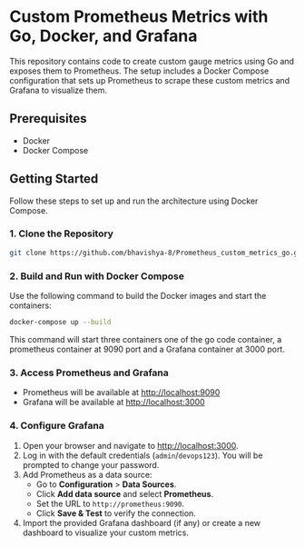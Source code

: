 # Custom Prometheus Metrics with Go, Docker, and Grafana

This repository contains code to create custom gauge metrics using Go and exposes them to Prometheus. The setup includes a Docker Compose configuration that sets up Prometheus to scrape these custom metrics and Grafana to visualize them.

## Prerequisites

- Docker
- Docker Compose

## Getting Started

Follow these steps to set up and run the architecture using Docker Compose.

### 1. Clone the Repository

```bash
git clone https://github.com/bhavishya-8/Prometheus_custom_metrics_go.git
```

### 2. Build and Run with Docker Compose

Use the following command to build the Docker images and start the containers:

```bash
docker-compose up --build
```
This command will start three containers one of the go code container, a prometheus container at 9090 port and a Grafana container at 3000 port.

### 3. Access Prometheus and Grafana

- Prometheus will be available at [http://localhost:9090](http://localhost:9090)
- Grafana will be available at [http://localhost:3000](http://localhost:3000)

### 4. Configure Grafana

1. Open your browser and navigate to [http://localhost:3000](http://localhost:3000).
2. Log in with the default credentials (`admin`/`devops123`). You will be prompted to change your password.
3. Add Prometheus as a data source:
    - Go to **Configuration** > **Data Sources**.
    - Click **Add data source** and select **Prometheus**.
    - Set the URL to `http://prometheus:9090`.
    - Click **Save & Test** to verify the connection.
4. Import the provided Grafana dashboard (if any) or create a new dashboard to visualize your custom metrics.
